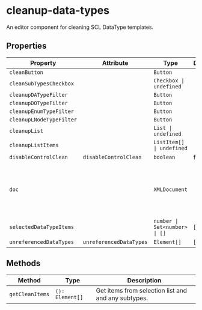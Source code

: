 # cleanup-data-types

An editor component for cleaning SCL DataType templates.

## Properties

| Property                 | Attribute               | Type                          | Default | Description                                      |
|--------------------------|-------------------------|-------------------------------|---------|--------------------------------------------------|
| `cleanButton`            |                         | `Button`                      |         |                                                  |
| `cleanSubTypesCheckbox`  |                         | `Checkbox \| undefined`       |         |                                                  |
| `cleanupDATypeFilter`    |                         | `Button`                      |         |                                                  |
| `cleanupDOTypeFilter`    |                         | `Button`                      |         |                                                  |
| `cleanupEnumTypeFilter`  |                         | `Button`                      |         |                                                  |
| `cleanupLNodeTypeFilter` |                         | `Button`                      |         |                                                  |
| `cleanupList`            |                         | `List \| undefined`           |         |                                                  |
| `cleanupListItems`       |                         | `ListItem[] \| undefined`     |         |                                                  |
| `disableControlClean`    | `disableControlClean`   | `boolean`                     | false   |                                                  |
| `doc`                    |                         | `XMLDocument`                 |         | The document being edited as provided to plugins by [[`OpenSCD`]]. |
| `selectedDataTypeItems`  |                         | `number \| Set<number> \| []` | []      |                                                  |
| `unreferencedDataTypes`  | `unreferencedDataTypes` | `Element[]`                   | []      |                                                  |

## Methods

| Method          | Type            | Description                                      |
|-----------------|-----------------|--------------------------------------------------|
| `getCleanItems` | `(): Element[]` | Get items from selection list and and any subtypes. |
